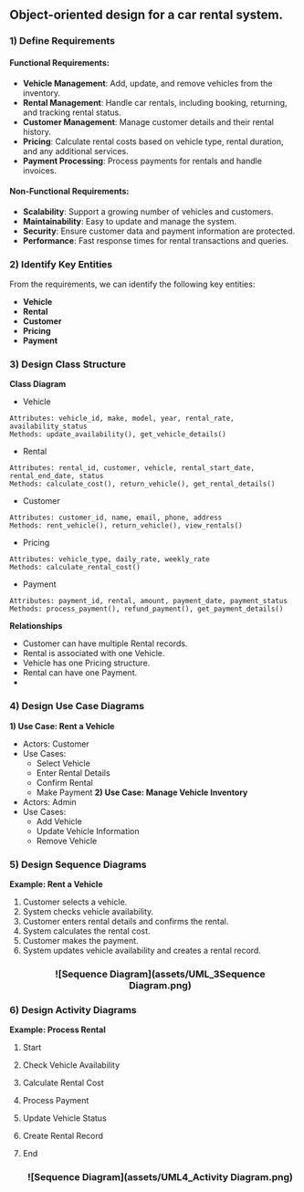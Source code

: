 
## Object-oriented design for a car rental system. 

### 1) Define Requirements
####   Functional Requirements:
* **Vehicle Management**: Add, update, and remove vehicles from the inventory.
* **Rental Management**: Handle car rentals, including booking, returning, and tracking rental status.
* **Customer Management**: Manage customer details and their rental history.
* **Pricing**: Calculate rental costs based on vehicle type, rental duration, and any additional services.
* **Payment Processing**: Process payments for rentals and handle invoices.
####   Non-Functional Requirements:
* **Scalability**: Support a growing number of vehicles and customers.
* **Maintainability**: Easy to update and manage the system.
* **Security**: Ensure customer data and payment information are protected.
* **Performance**: Fast response times for rental transactions and queries.
### 2) Identify Key Entities
   From the requirements, we can identify the following key entities:
* **Vehicle**
* **Rental**
* **Customer**
* **Pricing**
* **Payment**
### 3) Design Class Structure
**Class Diagram**
* Vehicle
```
Attributes: vehicle_id, make, model, year, rental_rate, availability_status
Methods: update_availability(), get_vehicle_details()
```
* Rental
```
Attributes: rental_id, customer, vehicle, rental_start_date, rental_end_date, status
Methods: calculate_cost(), return_vehicle(), get_rental_details()
```
* Customer
```
Attributes: customer_id, name, email, phone, address
Methods: rent_vehicle(), return_vehicle(), view_rentals()
```
* Pricing
```
Attributes: vehicle_type, daily_rate, weekly_rate
Methods: calculate_rental_cost()
```
* Payment
```
Attributes: payment_id, rental, amount, payment_date, payment_status
Methods: process_payment(), refund_payment(), get_payment_details()
```
**Relationships**
* Customer can have multiple Rental records.
* Rental is associated with one Vehicle.
* Vehicle has one Pricing structure.
* Rental can have one Payment.
* 
### 4) Design Use Case Diagrams
**1) Use Case: Rent a Vehicle**
* Actors: Customer
* Use Cases:
  * Select Vehicle
  * Enter Rental Details
  * Confirm Rental
  * Make Payment
**2) Use Case: Manage Vehicle Inventory**
* Actors: Admin
* Use Cases:
    * Add Vehicle
  * Update Vehicle Information
  * Remove Vehicle
### 5) Design Sequence Diagrams
**Example: Rent a Vehicle**
1. Customer selects a vehicle.
2. System checks vehicle availability.
3. Customer enters rental details and confirms the rental.
4. System calculates the rental cost.
5. Customer makes the payment.
6. System updates vehicle availability and creates a rental record.
   <h3 align="center">![Sequence Diagram](assets/UML_3Sequence Diagram.png)</h3>
### 6) Design Activity Diagrams
**Example: Process Rental**
1. Start
2. Check Vehicle Availability
3. Calculate Rental Cost
4. Process Payment
5. Update Vehicle Status
6. Create Rental Record
7. End

   <h3 align="center">![Sequence Diagram](assets/UML4_Activity Diagram.png)</h3>